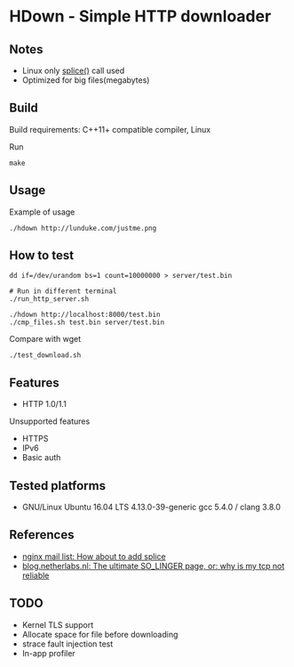 HDown - Simple HTTP downloader
==============================

## Notes

 * Linux only [splice()](https://linux.die.net/man/2/splice) call used
 * Optimized for big files(megabytes)

## Build

Build requirements: C++11+ compatible compiler, Linux

Run

```shell
make
```

## Usage

Example of usage

```shell
./hdown http://lunduke.com/justme.png
```

## How to test

```shell
dd if=/dev/urandom bs=1 count=10000000 > server/test.bin 

# Run in different terminal
./run_http_server.sh

./hdown http://localhost:8000/test.bin
./cmp_files.sh test.bin server/test.bin
```

Compare with wget

```shell
./test_download.sh
```

## Features

  * HTTP 1.0/1.1

Unsupported features

 * HTTPS
 * IPv6
 * Basic auth

## Tested platforms

 * GNU/Linux Ubuntu 16.04 LTS 4.13.0-39-generic  gcc 5.4.0 / clang 3.8.0

## References

 * [nginx mail list: How about to add splice](http://mailman.nginx.org/pipermail/nginx/2015-December/049398.html)
 * [blog.netherlabs.nl: The ultimate SO_LINGER page, or: why is my tcp not reliable](https://blog.netherlabs.nl/articles/2009/01/18/the-ultimate-so_linger-page-or-why-is-my-tcp-not-reliable)

## TODO

  * Kernel TLS support
  * Allocate space for file before downloading
  * strace fault injection test
  * In-app profiler

